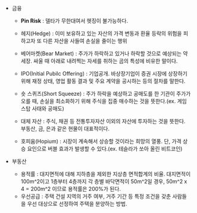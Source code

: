 * 금융
  * **Pin Risk** : 델타가 무한대여서 헷징이 불가능하다.

  * 헤지(Hedge) : 이미 보유하고 있는 자산의 가격 변동과 환율 등락의 위험을 피하고자 또 다른 자산을 사들여 손실을 줄이는 행위
  * 베어마켓(Bear Market) : 주가가 하락하고 있거나 하락할 것으로 예상되는 약세장. 싸울 때 아래로 내려찍는 자세를 취하는 곰의 특성에 비유한 말이다.
  * IPO(Initial Pubilc Offering) : 기업공개. 바상장기업이 증권 시장에 상장하기 위해 재정 상태, 영업 활동 결과 및 주요 계약을 공시하는 등의 절차를 말한다.
  * 숏 스퀴즈(Short Squeeze) : 주가 하락을 예상하고 공매도를 한 기관이 주가가 오를 때, 손실을 최소화하기 위해 주식을 집중 매수하는 것을 뜻한다.(ex. 게임스탑 사태와 공매도)
  * 대체 자산 : 주식, 채권 등 전통투자자산 이외의 자산에 투자하는 것을 뜻한다. 부동산, 금, 은과 같은 현물이 대표적이다.
  * 호피움(Hopium) : 시장이 계속해서 상승할 것이라는 희망의 열풍. 단, 가격 상승 요인으로 버블 효과가 발생할 수 있다.(ex. 테슬라가 쏘아 올린 비트코인)


* 부동산
  * 용적률 : 대지면적에 대해 지하층을 제외한 지상층 면적합계의 비율. 대지면적이 100m^2이고 1층부터 4층까지 각 층별 바닥면적이 50m^2일 경우, 50m^2 x 4 = 200m^2 이므로 용적률은 200%가 된다. 
  * 우선공급 : 주택 건설 지역의 거주 여부, 거주 기간 등 특정 조건을 갖춘 사람들을 우선 대상으로 선정하여 주택을 분양하는 방법.

